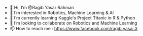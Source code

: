 - 👋 Hi, I’m @Ragib Yasar Rahman
- 👀 I’m interested in Robotics, Machine Learning & AI
- 🌱 I’m currently learning Kaggle's Project Titanic in R & Python
- 💞️ I’m looking to collaborate on Robotics and Machine Learning
- 📫 How to reach me : https://www.facebook.com/ragib.yasar.3

<!---
Ragib301/Ragib301 is a ✨ special ✨ repository because its `README.md` (this file) appears on your GitHub profile.
You can click the Preview link to take a look at your changes.
--->

